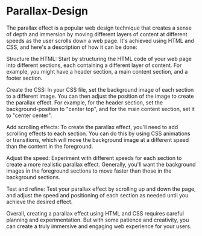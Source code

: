 # Parallax-Design
The parallax effect is a popular web design technique that creates a sense of depth and immersion by moving different layers of content at different speeds as the user scrolls down a web page. It's achieved using HTML and CSS, and here's a description of how it can be done:

Structure the HTML: Start by structuring the HTML code of your web page into different sections, each containing a different layer of content. For example, you might have a header section, a main content section, and a footer section.

Create the CSS: In your CSS file, set the background image of each section to a different image. You can then adjust the position of the image to create the parallax effect. For example, for the header section, set the background-position to "center top", and for the main content section, set it to "center center".

Add scrolling effects: To create the parallax effect, you'll need to add scrolling effects to each section. You can do this by using CSS animations or transitions, which will move the background image at a different speed than the content in the foreground.

Adjust the speed: Experiment with different speeds for each section to create a more realistic parallax effect. Generally, you'll want the background images in the foreground sections to move faster than those in the background sections.

Test and refine: Test your parallax effect by scrolling up and down the page, and adjust the speed and positioning of each section as needed until you achieve the desired effect.

Overall, creating a parallax effect using HTML and CSS requires careful planning and experimentation. But with some patience and creativity, you can create a truly immersive and engaging web experience for your users.
